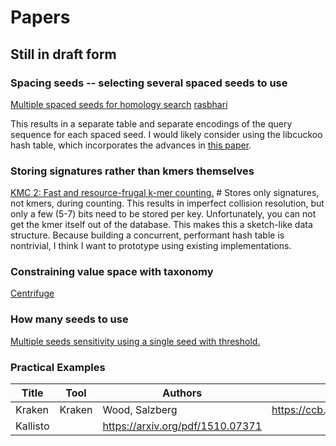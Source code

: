 # Papers

## Still in draft form


### Spacing seeds -- selecting several spaced seeds to use
[Multiple spaced seeds for homology search](http://bioinformatics.oxfordjournals.org/content/23/22/2969.full.pdf)
[rasbhari](https://arxiv.org/pdf/1511.04001v2.pdf)

This results in a separate table and separate encodings of the query sequence for each spaced seed. I would likely consider using
the libcuckoo hash table, which incorporates the advances in
[this paper](http://www.cs.princeton.edu/~xl/Publications_files/cuckoo-eurosys14.pdf).

### Storing signatures rather than kmers themselves
[KMC 2: Fast and resource-frugal k-mer counting.](https://arxiv.org/abs/1407.1507) # Stores only signatures, not kmers, during counting.
  This results in imperfect collision resolution, but only a few (5-7) bits need to be stored per key. Unfortunately, you can not get the kmer itself out of the database.
  This makes this a sketch-like data structure.
  Because building a concurrent, performant hash table is nontrivial, I think I want to prototype using existing implementations.

### Constraining value space with taxonomy
[Centrifuge](http://genome.cshlp.org/content/early/2016/10/17/gr.210641.116.abstract)


### How many seeds to use
[Multiple seeds sensitivity using a single seed with threshold.](https://www.ncbi.nlm.nih.gov/pubmed/25747382)





### Practical Examples

|Title | Tool | Authors | Link|
|------|------|--------|------|
|Kraken| Kraken| Wood, Salzberg| https://ccb.jhu.edu/software/kraken/|
|Kallisto| | https://arxiv.org/pdf/1510.07371|

